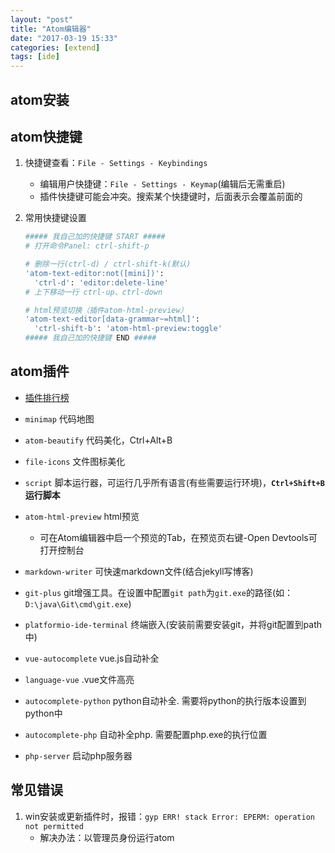 ```yaml
---
layout: "post"
title: "Atom编辑器"
date: "2017-03-19 15:33"
categories: [extend]
tags: [ide]
---
```


## atom安装

## atom快捷键

1. 快捷键查看：`File - Settings - Keybindings`
    - 编辑用户快捷键：`File - Settings - Keymap`(编辑后无需重启)
    - 插件快捷键可能会冲突。搜索某个快捷键时，后面表示会覆盖前面的
2. 常用快捷键设置

    ```bash
    ##### 我自己加的快捷键 START #####
    # 打开命令Panel: ctrl-shift-p

    # 删除一行(ctrl-d) / ctrl-shift-k(默认)
    'atom-text-editor:not([mini])':
      'ctrl-d': 'editor:delete-line'
    # 上下移动一行 ctrl-up、ctrl-down

    # html预览切换（插件atom-html-preview）
    'atom-text-editor[data-grammar~=html]':
      'ctrl-shift-b': 'atom-html-preview:toggle'
    ##### 我自己加的快捷键 END #####
    ```

## atom插件

- [插件排行榜](https://atom.io/packages/list)
- `minimap` 代码地图
- `atom-beautify` 代码美化，Ctrl+Alt+B
- `file-icons` 文件图标美化
- `script` 脚本运行器，可运行几乎所有语言(有些需要运行环境)，**`Ctrl+Shift+B` 运行脚本**
- `atom-html-preview` html预览
    - 可在Atom编辑器中启一个预览的Tab，在预览页右键-Open Devtools可打开控制台
- `markdown-writer` 可快速markdown文件(结合jekyll写博客)
- `git-plus` git增强工具。在设置中配置`git path`为`git.exe`的路径(如：`D:\java\Git\cmd\git.exe`)
- `platformio-ide-terminal` 终端嵌入(安装前需要安装git，并将git配置到path中)

- `vue-autocomplete` vue.js自动补全
- `language-vue` .vue文件高亮
- `autocomplete-python` python自动补全. 需要将python的执行版本设置到python中
- `autocomplete-php` 自动补全php. 需要配置php.exe的执行位置
- `php-server` 启动php服务器



## 常见错误

1. win安装或更新插件时，报错：`gyp ERR! stack Error: EPERM: operation not permitted`
    - 解决办法：以管理员身份运行atom
